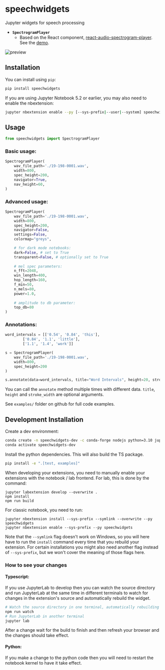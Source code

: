 
# speechwidgets

Jupyter widgets for speech processing

- **`SpectrogramPlayer`**
  - Based on the React component, [react-audio-spectrogram-player](https://github.com/nicolvisser/react-audio-spectrogram-player). See the [demo](https://react-audio-spectrogram-player.netlify.app).
  
![preview](./preview.png)

## Installation

You can install using `pip`:

```bash
pip install speechwidgets
```

If you are using Jupyter Notebook 5.2 or earlier, you may also need to enable
the nbextension:
```bash
jupyter nbextension enable --py [--sys-prefix|--user|--system] speechwidgets
```

## Usage

```py
from speechwidgets import SpectrogramPlayer
```
### Basic usage:
```py
SpectrogramPlayer(
    wav_file_path='./19-198-0001.wav',
    width=800,
    spec_height=200,
    navigator=True,
    nav_height=60,
)
```
### Advanced usage:
```py
SpectrogramPlayer(
    wav_file_path='./19-198-0001.wav',
    width=800,
    spec_height=200,
    navigator=False,
    settings=False,
    colormap="greys",

    # for dark mode notebooks:
    dark=False, # set to True
    transparent=False, # optionally set to True
    
    # mel spec parameters:
    n_fft=2048,
    win_length=400,
    hop_length=160,
    f_min=50, 
    n_mels=80,
    power=1.0,
    
    # amplitude to db parameter:
    top_db=80 
)
```
### Annotations:
```py
word_intervals = [['0.54', '0.84', 'this'],
        ['0.84', '1.1', 'little'],
        ['1.1', '1.4', 'work']]
```
```py
s = SpectrogramPlayer(
    wav_file_path='./19-198-0001.wav',
    width=800,
    spec_height=200
)
```
```py
s.annotate(data=word_intervals, title="Word Intervals", height=20, stroke_width=0.5)
```
You can call the `annotate` method  multiple times with different data. `title`, `height` and `stroke_width` are optional arguments.

See `examples/` folder on github for full code examples.

## Development Installation

Create a dev environment:
```bash
conda create -n speechwidgets-dev -c conda-forge nodejs python=3.10 jupyterlab
conda activate speechwidgets-dev
```

Install the python dependencies. This will also build the TS package.
```bash
pip install -e ".[test, examples]"
```

When developing your extensions, you need to manually enable your extensions with the
notebook / lab frontend. For lab, this is done by the command:

```
jupyter labextension develop --overwrite .
npm install
npm run build
```

For classic notebook, you need to run:

```
jupyter nbextension install --sys-prefix --symlink --overwrite --py speechwidgets
jupyter nbextension enable --sys-prefix --py speechwidgets
```

Note that the `--symlink` flag doesn't work on Windows, so you will here have to run
the `install` command every time that you rebuild your extension. For certain installations
you might also need another flag instead of `--sys-prefix`, but we won't cover the meaning
of those flags here.

### How to see your changes
#### Typescript:
If you use JupyterLab to develop then you can watch the source directory and run JupyterLab at the same time in different
terminals to watch for changes in the extension's source and automatically rebuild the widget.

```bash
# Watch the source directory in one terminal, automatically rebuilding when needed
npm run watch
# Run JupyterLab in another terminal
jupyter lab
```

After a change wait for the build to finish and then refresh your browser and the changes should take effect.

#### Python:
If you make a change to the python code then you will need to restart the notebook kernel to have it take effect.
